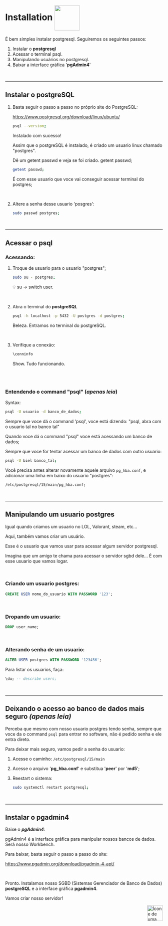 # Installation <img src="https://cdn-icons-png.flaticon.com/512/5185/5185758.png" alt="" width="80px" align="center">

É bem simples instalar postgresql. Seguiremos os seguintes passos:


1. Instalar o **postgresql**
2. Acessar o terminal psql.
3. Manipulando usuários no postgresql.
3. Baixar a interface gráfica '**pgAdmin4**'


<br>
<hr>

## Instalar o **postgreSQL**

1. Basta seguir o passo a passo no próprio site do PostgreSQL:

    https://www.postgresql.org/download/linux/ubuntu/

    ```bash
    psql --version;
    ```
    Instalado com sucesso!

    Assim que o postgreSQL é instalado, é criado um usuario linux chamado "postgres".
    
    Dê um getent passwd e veja se foi criado.
        getent passwd;

    ```bash
    getent passwd;
    ```

    É com esse usuario que voce vai conseguir acessar terminal do postgres;


    <br>

2. Altere a senha desse usuario 'posgres':
    ```bash
    sudo passwd postgres;
    ```

<br>
<hr>

## Acessar o **psql**

### Acessando:
1. Troque de usuario para o usuario "postgres";

    ```bash
    sudo su - postgres;
    ```
    :bulb: su -> switch user.

<br>

2.  Abra o terminal do **postgreSQL**

    ```bash
    psql -h localhost -p 5432 -U postgres -d postgres; 
    ```
    Beleza. Entramos no terminal do postgreSQL.

<br>

3. Verifique a conexão:
    ```sql
    \conninfo
    ```
    Show. Tudo funcionando.

<br>
<br>

### Entendendo o command "psql" (*apenas leia*)

Syntax:

```bash
psql -U usuario -d banco_de_dados;
```

Sempre que voce dá o command 'psql', voce está dizendo:
    "psql, abra com o usuario tal no banco tal"


Quando voce dá o command "psql" voce está acessando um banco de dados;


Sempre que voce for tentar acessar um banco de dados com outro usuario:

```bash
psql -U biel banco_tal;
```

Você precisa antes alterar novamente aquele arquivo `pg_hba.conf`, e adicionar uma linha em baixo do usuario "postgres":
    
`/etc/postgresql/15/main/pg_hba.conf;`


<br>
<hr>


## Manipulando um usuario postgres

Igual quando criamos um usuario no LOL, Valorant, steam, etc...

Aqui, também vamos criar um usuário.

Esse é o usuario que vamos usar para acessar algum servidor postgresql.

Imagina que um amigo te chama para acessar o servidor sgbd dele... É com esse usuario que vamos logar.

<br>

### Criando um usuario postgres:

```sql
CREATE USER nome_do_usuario WITH PASSWORD '123'; 
```
<br>

### Dropando um usuario:

```sql
DROP user_name;
```
<br>

### Alterando senha de um usuario:

```sql
ALTER USER postgres WITH PASSWORD '123456';
```


Para listar os usuarios, faça:
```sql
\du; -- describe users;
```

<br>
<hr>

## Deixando o acesso ao banco de dados mais seguro *(apenas leia)*

Perceba que mesmo com nosso usuario postgres tendo senha, sempre que voce da o command `psql` para entrar no software, não é pedido senha e ele entra direto.

Para deixar mais seguro, vamos pedir a senha do usuario:


1. Acesse o caminho: `/etc/postgresql/15/main`

2. Acesse o arquivo '**pg_hba.conf**' e substitua '**peer**' por '**md5**';


3. Reestart o sistema:

    ```bash
    sudo systemctl restart postgresql;
    ```

<br>
<hr>

## Instalar o **pgadmin4**

Baixe o ***pgAdmin4***:

pgAdmin4 é a interface gráfica para manipular nossos bancos de dados. Será nosso Workbench.

Para baixar, basta seguir o passo a passo do site:

https://www.pgadmin.org/download/pgadmin-4-apt/


<br>

Pronto. Instalamos nosso SGBD (Sistemas Gerenciador de Banco de Dados) **postgreSQL** e a interface gráfica **pgadmin4**.

Vamos criar nosso servidor! 

<!-- Botão para o próximo resumo em ordem sequêncial -->
<a href="https://github.com/lGabrielDev/06.postgreSQL/blob/main/1.instalacao/2.criando_servidor.md"><img alt="Ícone de uma seta apontada para direita, representando um link para a próxima página" src="https://cdn-icons-png.flaticon.com/512/8875/8875266.png" width="50px" height="50px" align="right"></a>


